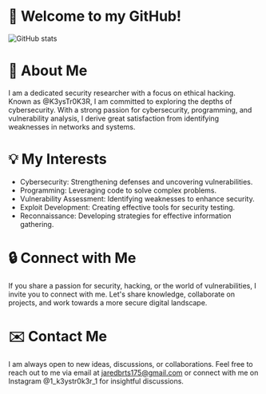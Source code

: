 # 👋 Welcome to my GitHub!

![GitHub stats](https://github-readme-stats.vercel.app/api?username=K3ysTr0K3R&show_icons=true&theme=radical)

# 📖 About Me
I am a dedicated security researcher with a focus on ethical hacking. Known as @K3ysTr0K3R, I am committed to exploring the depths of cybersecurity. With a strong passion for cybersecurity, programming, and vulnerability analysis, I derive great satisfaction from identifying weaknesses in networks and systems.

# 💡 My Interests
- Cybersecurity: Strengthening defenses and uncovering vulnerabilities.
- Programming: Leveraging code to solve complex problems.
- Vulnerability Assessment: Identifying weaknesses to enhance security.
- Exploit Development: Creating effective tools for security testing.
- Reconnaissance: Developing strategies for effective information gathering.

# 🔒 Connect with Me
If you share a passion for security, hacking, or the world of vulnerabilities, I invite you to connect with me. Let's share knowledge, collaborate on projects, and work towards a more secure digital landscape.

# ✉️ Contact Me
I am always open to new ideas, discussions, or collaborations. Feel free to reach out to me via email at jaredbrts175@gmail.com or connect with me on Instagram @1_k3ystr0k3r_1 for insightful discussions.
